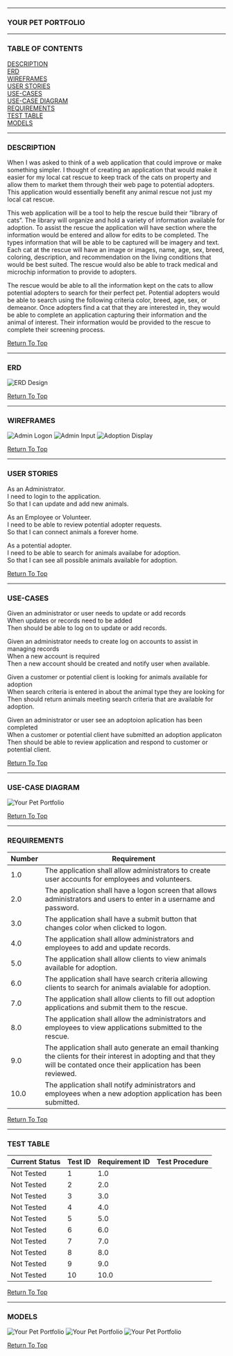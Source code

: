 ------
### YOUR PET PORTFOLIO
------
### TABLE OF CONTENTS
[DESCRIPTION](https://github.com/AthertonCarl/YourPetPortfolio/blob/master/README.md#description)  
[ERD](https://github.com/AthertonCarl/YourPetPortfolio/blob/master/README.md#erd)  
[WIREFRAMES](https://github.com/AthertonCarl/YourPetPortfolio/blob/master/README.md#wireframes)  
[USER STORIES](https://github.com/AthertonCarl/YourPetPortfolio/blob/master/README.md#user-stories)  
[USE-CASES](https://github.com/AthertonCarl/YourPetPortfolio/blob/master/README.md#use-cases)  
[USE-CASE DIAGRAM](https://github.com/AthertonCarl/YourPetPortfolio/blob/master/README.md#use-case-diagram)  
[REQUIREMENTS](https://github.com/AthertonCarl/YourPetPortfolio/blob/master/README.md#requirements)  
[TEST TABLE](https://github.com/AthertonCarl/YourPetPortfolio/blob/master/README.md#test-table)  
[MODELS](https://github.com/AthertonCarl/YourPetPortfolio/blob/master/README.md#models)

------
### DESCRIPTION
When I was asked to think of a web application that could improve or make something simpler.  I thought of creating an application that would make it easier for my local cat rescue to keep track of the cats on property and allow them to market them through their web page to potential adopters. This application would essentially benefit any animal rescue not just my local cat rescue.  

This web application will be a tool to help the rescue build their “library of cats”.  The library will organize and hold a variety of information available for adoption. To assist the rescue the application will have section where the information would be entered and allow for edits to be completed. The types information that will be able to be captured will be imagery and text.  Each cat at the rescue will have an image or images, name, age, sex, breed, coloring, description, and recommendation on the living conditions that would be best suited. The rescue would also be able to track medical and microchip information to provide to adopters.

The rescue would be able to all the information kept on the cats to allow potential adopters to search for their perfect pet. Potential adopters would be able to search using the following criteria color, breed, age, sex, or demeanor.  Once adopters find a cat that they are interested in, they would be able to complete an application capturing their information and the animal of interest. Their information would be provided to the rescue to complete their screening process.  

[Return To Top](https://github.com/AthertonCarl/YourPetPortfolio/blob/master/README.md#table-of-contents)

------
### ERD 

![ERD Design](https://github.com/AthertonCarl/Project/blob/master/Project%20ERD.png)  

[Return To Top](https://github.com/AthertonCarl/YourPetPortfolio/blob/master/README.md#table-of-contents)

------
### WIREFRAMES

![Admin Logon](https://github.com/AthertonCarl/Project/blob/master/Admin%20Logon.png)
![Admin Input](https://github.com/AthertonCarl/Project/blob/master/Admin%20Input.png)
![Adoption Display](https://github.com/AthertonCarl/Project/blob/master/Adoption%20Display.png)  

[Return To Top](https://github.com/AthertonCarl/YourPetPortfolio/blob/master/README.md#table-of-contents)

------
### USER STORIES

As an Administrator.  
I need to login to the application.  
So that I can update and add new animals.

As an Employee or Volunteer.  
I need to be able to review potential adopter requests.  
So that I can connect animals a forever home.

As a potential adopter.  
I need to be able to search for animals availabe for adoption.  
So that I can see all possible animals available for adoption.  

[Return To Top](https://github.com/AthertonCarl/YourPetPortfolio/blob/master/README.md#table-of-contents)

------
### USE-CASES

Given an administrator or user needs to update or add records  
When updates or records need to be added  
Then should be able to log on to update or add records.

Given an administrator needs to create log on accounts to assist in managing records  
When a new account is required  
Then a new account should be created and notify user when available.

Given a customer or potential client is looking for animals available for adoption  
When search criteria is entered in about the animal type they are looking for  
Then should return animals meeting search criteria that are available for adoption.  

Given an administrator or user see an adoptoion aplication has been completed  
When a customer or potential client have submitted an adoption applicaton  
Then should be able to review application and respond to customer or potential client.  

[Return To Top](https://github.com/AthertonCarl/YourPetPortfolio/blob/master/README.md#table-of-contents)

------
### USE-CASE DIAGRAM

![Your Pet Portfolio](https://github.com/AthertonCarl/YourPetPortfolio/blob/master/Your%20Pet%20Portfolio.png)  

[Return To Top](https://github.com/AthertonCarl/YourPetPortfolio/blob/master/README.md#table-of-contents)

------
### REQUIREMENTS

|Number|Requirement|
|------|-----------|
|1.0|The application shall allow administrators to create user accounts for employees and volunteers.|
|2.0|The application shall have a logon screen that allows administrators and users to enter in a username and password.|
|3.0|The application shall have a submit button that changes color when clicked to logon.|
|4.0|The application shall allow administrators and employees to add and update records.|
|5.0|The application shall allow clients to view animals available for adoption.|
|6.0|The application shall have search criteria allowing clients to search for animals avialable for adoption.|
|7.0|The application shall allow clients to fill out adoption applications and submit them to the rescue.|
|8.0|The application shall allow the administrators and employees to view applications submitted to the rescue.|
|9.0|The application shall auto generate an email thanking the clients for their interest in adopting and that they will be contated once their application has been reviewed.|
|10.0|The application shall notify administrators and employees when a new adoption application has been submitted.| 

[Return To Top](https://github.com/AthertonCarl/YourPetPortfolio/blob/master/README.md#table-of-contents)

-------
### TEST TABLE

|Current Status|Test ID|Requirement ID|Test Procedure|
|--------------|-------|--------------|--------------|
|Not Tested|1|1.0|     |     |
|Not Tested|2|2.0|     |     |
|Not Tested|3|3.0|     |     |
|Not Tested|4|4.0|     |     |
|Not Tested|5|5.0|     |     |
|Not Tested|6|6.0|     |     |
|Not Tested|7|7.0|     |     |
|Not Tested|8|8.0|     |     |
|Not Tested|9|9.0|     |     |
|Not Tested|10|10.0|     |     |  

[Return To Top](https://github.com/AthertonCarl/YourPetPortfolio/blob/master/README.md#table-of-contents)

------
### MODELS

![Your Pet Portfolio](https://github.com/AthertonCarl/YourPetPortfolio/blob/master/log_in.png)
![Your Pet Portfolio](https://github.com/AthertonCarl/YourPetPortfolio/blob/master/admin_display.png)
![Your Pet Portfolio](https://github.com/AthertonCarl/YourPetPortfolio/blob/master/adoptjon_display.png)  

[Return To Top](https://github.com/AthertonCarl/YourPetPortfolio/blob/master/README.md#table-of-contents)
